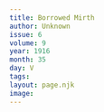 ```yaml
---
title: Borrowed Mirth
author: Unknown
issue: 6
volume: 9
year: 1916
month: 35
day: V
tags:
layout: page.njk
image:
---
```



